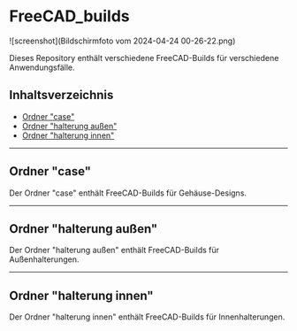 # FreeCAD_builds

![screenshot](Bildschirmfoto vom 2024-04-24 00-26-22.png)
  


Dieses Repository enthält verschiedene FreeCAD-Builds für verschiedene Anwendungsfälle.

## Inhaltsverzeichnis

- [Ordner "case"](#ordner-case)
- [Ordner "halterung außen"](#ordner-halterung-außen)
- [Ordner "halterung innen"](#ordner-halterung-innen)

---

## Ordner "case"

Der Ordner "case" enthält FreeCAD-Builds für Gehäuse-Designs.


---

## Ordner "halterung außen"

Der Ordner "halterung außen" enthält FreeCAD-Builds für Außenhalterungen.

---

## Ordner "halterung innen"

Der Ordner "halterung innen" enthält FreeCAD-Builds für Innenhalterungen.



